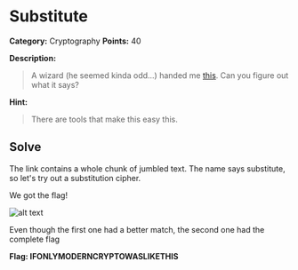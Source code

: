 # Substitute
**Category:** Cryptography **Points:** 40

**Description:**
>A wizard (he seemed kinda odd...) handed me [this](https://webshell2017.picoctf.com/static/44e178de57175cfc0e24f69d21e63f59/cipher.txt). Can you figure out what it says?

**Hint:**
>There are tools that make this easy this.

## Solve
The link contains a whole chunk of jumbled text. The name says substitute, so let's try out a substitution cipher.

We got the flag!

![alt text](https://github.com/dumblole/CTF-Writeups/blob/master/picoCTF-2017/images/Substitute.PNG)

Even though the first one had a better match, the second one had the complete flag

**Flag: IFONLYMODERNCRYPTOWASLIKETHIS**
